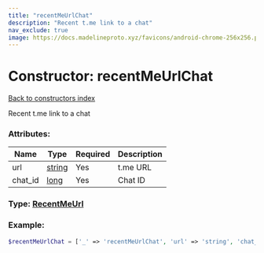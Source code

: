 ```yaml
---
title: "recentMeUrlChat"
description: "Recent t.me link to a chat"
nav_exclude: true
image: https://docs.madelineproto.xyz/favicons/android-chrome-256x256.png
---
```

# Constructor: recentMeUrlChat  
[Back to constructors index](/API_docs/constructors/index.html)



Recent t.me link to a chat

### Attributes:

| Name     |    Type       | Required | Description |
|----------|---------------|----------|-------------|
|url|[string](/API_docs/types/string.html) | Yes|t.me URL|
|chat\_id|[long](/API_docs/types/long.html) | Yes|Chat ID|



### Type: [RecentMeUrl](/API_docs/types/RecentMeUrl.html)


### Example:

```php
$recentMeUrlChat = ['_' => 'recentMeUrlChat', 'url' => 'string', 'chat_id' => long];
```  
